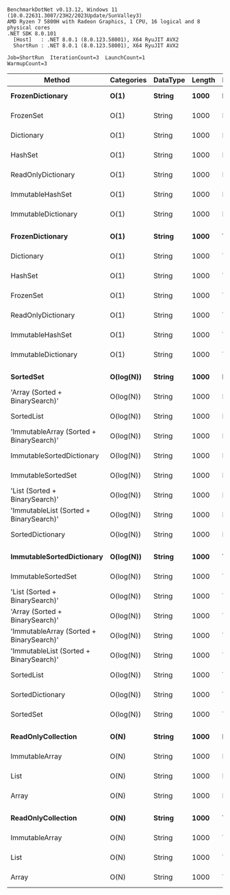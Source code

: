 ```

BenchmarkDotNet v0.13.12, Windows 11 (10.0.22631.3007/23H2/2023Update/SunValley3)
AMD Ryzen 7 5800H with Radeon Graphics, 1 CPU, 16 logical and 8 physical cores
.NET SDK 8.0.101
  [Host]   : .NET 8.0.1 (8.0.123.58001), X64 RyuJIT AVX2
  ShortRun : .NET 8.0.1 (8.0.123.58001), X64 RyuJIT AVX2

Job=ShortRun  IterationCount=3  LaunchCount=1  
WarmupCount=3  

```
| Method                                   | Categories | DataType | Length | Existed | Mean         | Error       | StdDev     | Allocated |
|----------------------------------------- |----------- |--------- |------- |-------- |-------------:|------------:|-----------:|----------:|
| **FrozenDictionary**                         | **O(1)**       | **String**   | **1000**   | **False**   |     **4.421 ns** |   **0.5035 ns** |  **0.0276 ns** |         **-** |
| FrozenSet                                | O(1)       | String   | 1000   | False   |     6.279 ns |   0.4430 ns |  0.0243 ns |         - |
| Dictionary                               | O(1)       | String   | 1000   | False   |     7.095 ns |   1.3972 ns |  0.0766 ns |         - |
| HashSet                                  | O(1)       | String   | 1000   | False   |     7.151 ns |   1.3768 ns |  0.0755 ns |         - |
| ReadOnlyDictionary                       | O(1)       | String   | 1000   | False   |     9.358 ns |   1.8240 ns |  0.1000 ns |         - |
| ImmutableHashSet                         | O(1)       | String   | 1000   | False   |    15.515 ns |   3.4441 ns |  0.1888 ns |         - |
| ImmutableDictionary                      | O(1)       | String   | 1000   | False   |    16.466 ns |   8.5353 ns |  0.4678 ns |         - |
|                                          |            |          |        |         |              |             |            |           |
| **FrozenDictionary**                         | **O(1)**       | **String**   | **1000**   | **True**    |     **4.857 ns** |   **0.6566 ns** |  **0.0360 ns** |         **-** |
| Dictionary                               | O(1)       | String   | 1000   | True    |     8.973 ns |   1.2395 ns |  0.0679 ns |         - |
| HashSet                                  | O(1)       | String   | 1000   | True    |     9.021 ns |   0.4231 ns |  0.0232 ns |         - |
| FrozenSet                                | O(1)       | String   | 1000   | True    |    10.957 ns |   1.4986 ns |  0.0821 ns |         - |
| ReadOnlyDictionary                       | O(1)       | String   | 1000   | True    |    11.229 ns |   1.0306 ns |  0.0565 ns |         - |
| ImmutableHashSet                         | O(1)       | String   | 1000   | True    |    19.697 ns |   2.6280 ns |  0.1441 ns |         - |
| ImmutableDictionary                      | O(1)       | String   | 1000   | True    |    20.911 ns |   5.6117 ns |  0.3076 ns |         - |
|                                          |            |          |        |         |              |             |            |           |
| **SortedSet**                                | **O(log(N))**  | **String**   | **1000**   | **False**   |   **303.085 ns** |  **43.5154 ns** |  **2.3852 ns** |         **-** |
| &#39;Array (Sorted + BinarySearch)&#39;          | O(log(N))  | String   | 1000   | False   |   311.216 ns |  25.6718 ns |  1.4072 ns |         - |
| SortedList                               | O(log(N))  | String   | 1000   | False   |   319.730 ns |  13.0537 ns |  0.7155 ns |         - |
| &#39;ImmutableArray (Sorted + BinarySearch)&#39; | O(log(N))  | String   | 1000   | False   |   321.109 ns | 146.2676 ns |  8.0174 ns |         - |
| ImmutableSortedDictionary                | O(log(N))  | String   | 1000   | False   |   323.934 ns |  91.7163 ns |  5.0273 ns |         - |
| ImmutableSortedSet                       | O(log(N))  | String   | 1000   | False   |   336.183 ns |  32.8334 ns |  1.7997 ns |         - |
| &#39;List (Sorted + BinarySearch)&#39;           | O(log(N))  | String   | 1000   | False   |   353.234 ns |  88.7693 ns |  4.8657 ns |         - |
| &#39;ImmutableList (Sorted + BinarySearch)&#39;  | O(log(N))  | String   | 1000   | False   |   357.601 ns |  75.3227 ns |  4.1287 ns |         - |
| SortedDictionary                         | O(log(N))  | String   | 1000   | False   |   358.193 ns |  15.9219 ns |  0.8727 ns |         - |
|                                          |            |          |        |         |              |             |            |           |
| **ImmutableSortedDictionary**                | **O(log(N))**  | **String**   | **1000**   | **True**    |   **237.537 ns** |  **45.9291 ns** |  **2.5175 ns** |         **-** |
| ImmutableSortedSet                       | O(log(N))  | String   | 1000   | True    |   245.379 ns |  55.6813 ns |  3.0521 ns |         - |
| &#39;List (Sorted + BinarySearch)&#39;           | O(log(N))  | String   | 1000   | True    |   264.359 ns |  52.4840 ns |  2.8768 ns |         - |
| &#39;Array (Sorted + BinarySearch)&#39;          | O(log(N))  | String   | 1000   | True    |   264.543 ns |  23.6696 ns |  1.2974 ns |         - |
| &#39;ImmutableArray (Sorted + BinarySearch)&#39; | O(log(N))  | String   | 1000   | True    |   265.289 ns |  36.0121 ns |  1.9739 ns |         - |
| &#39;ImmutableList (Sorted + BinarySearch)&#39;  | O(log(N))  | String   | 1000   | True    |   268.966 ns |  10.2658 ns |  0.5627 ns |         - |
| SortedList                               | O(log(N))  | String   | 1000   | True    |   270.004 ns |  52.1485 ns |  2.8584 ns |         - |
| SortedDictionary                         | O(log(N))  | String   | 1000   | True    |   281.324 ns |  66.7073 ns |  3.6565 ns |         - |
| SortedSet                                | O(log(N))  | String   | 1000   | True    |   289.570 ns |  59.6427 ns |  3.2692 ns |         - |
|                                          |            |          |        |         |              |             |            |           |
| **ReadOnlyCollection**                       | **O(N)**       | **String**   | **1000**   | **False**   | **3,005.547 ns** | **436.2414 ns** | **23.9119 ns** |         **-** |
| ImmutableArray                           | O(N)       | String   | 1000   | False   | 3,938.770 ns | 526.2674 ns | 28.8465 ns |         - |
| List                                     | O(N)       | String   | 1000   | False   | 4,002.468 ns | 646.8517 ns | 35.4561 ns |         - |
| Array                                    | O(N)       | String   | 1000   | False   | 4,006.808 ns | 218.9723 ns | 12.0026 ns |         - |
|                                          |            |          |        |         |              |             |            |           |
| **ReadOnlyCollection**                       | **O(N)**       | **String**   | **1000**   | **True**    | **1,435.280 ns** | **715.1145 ns** | **39.1978 ns** |         **-** |
| ImmutableArray                           | O(N)       | String   | 1000   | True    | 1,789.514 ns | 753.6574 ns | 41.3105 ns |         - |
| List                                     | O(N)       | String   | 1000   | True    | 1,826.351 ns | 227.0355 ns | 12.4446 ns |         - |
| Array                                    | O(N)       | String   | 1000   | True    | 1,831.162 ns | 403.4804 ns | 22.1161 ns |         - |
